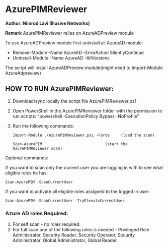 # AzurePIMReviewer
**Author: Nimrod Lavi (Illusive Networks)**

**Remark**
AzurePIMReviewer relies on AzureADPreview module

To use AzureADPreview module first uninstall all AzureAD module:
- Remove-Module -Name AzureAD -ErrorAction SilentlyContinue
- Uninstall-Module -Name AzureAD -AllVersions

The script will install AzureADPreview module(might need to Import-Module AzureAdpreview)

## HOW TO RUN AzurePIMReviewer:
1) Download/sync locally the script file AzurePIMReviewer.ps1
2) Open PowerShell in the AzurePIMReviewer folder with the permission to run scripts:
   "powershell -ExecutionPolicy Bypass -NoProfile"
3) Run the following commands:

    `Import-Module .\AzurePIMReviewer.ps1 -Force     (load the scan)`
    
    `Scan-AzurePIM                            (start the AzurePIMReviewer scan)`
    
Optional commands:

If you want to scan only the current user you are logging in with to see what eligible roles he has:

`Scan-AzurePIM -ScanCurrentUser`

If you want to activate all eligible roles assigned to the logged in user:

`Scan-AzurePIM -ScanCurrentUser -TryElevateCurrentUser`

### Azure AD roles Required:
1.  For self scan - no roles required.
2.  For full scan one of the following roles is needed - Privileged Role Administrator, Security Reader, Security Operator, Security Administrator, Global Administrator, Global Reader.
